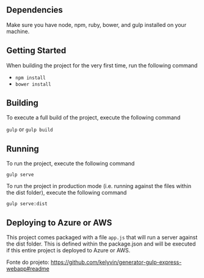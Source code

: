 ## Dependencies
Make sure you have node, npm, ruby, bower, and gulp installed on your machine.

## Getting Started
When building the project for the very first time, run the following command

- `npm install`
- `bower install`

## Building

To execute a full build of the project, execute the following command

`gulp` or `gulp build`

## Running
To run the project, execute the following command

`gulp serve`

To run the project in production mode (i.e. running against the files within the dist folder), execute the following command

`gulp serve:dist`

## Deploying to Azure or AWS
This project comes packaged with a file `app.js` that will run a server against the dist folder. This is defined within the package.json and will be executed if this entire project is deployed to Azure or AWS.

Fonte do projeto: https://github.com/kelyvin/generator-gulp-express-webapp#readme
